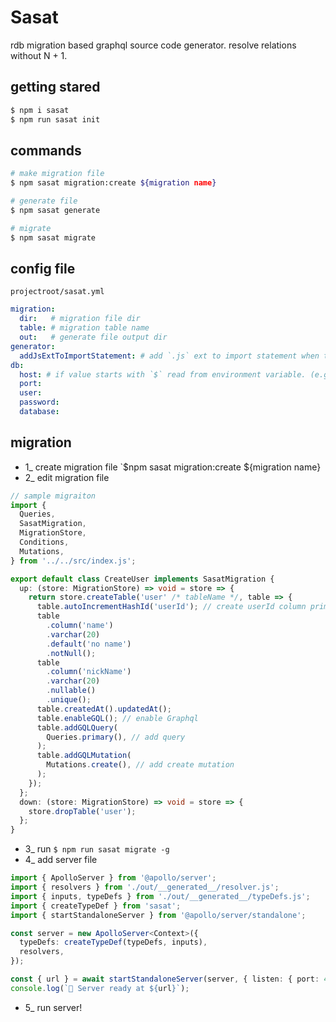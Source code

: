 # Sasat
rdb migration based graphql source code generator.
resolve relations without N + 1.

## getting stared
```sh
$ npm i sasat
$ npm run sasat init
```

## commands
```sh
# make migration file
$ npm sasat migration:create ${migration name}

# generate file
$ npm sasat generate

# migrate
$ npm sasat migrate
```

## config file
`projectroot/sasat.yml`
```yml
migration:
  dir:   # migration file dir
  table: # migration table name
  out:   # generate file output dir
generator:
  addJsExtToImportStatement: # add `.js` ext to import statement when this value is true
db:
  host: # if value starts with `$` read from environment variable. (e.g. $DB_HOST => process.env.DB_HOST)
  port:
  user:
  password:
  database:
```

## migration
- 1_ create migration file `$npm sasat migration:create ${migration name}
- 2_ edit migration file

```typescript
// sample migraiton
import {
  Queries,
  SasatMigration,
  MigrationStore,
  Conditions,
  Mutations,
} from '../../src/index.js';

export default class CreateUser implements SasatMigration {
  up: (store: MigrationStore) => void = store => {
    return store.createTable('user' /* tableName */, table => {
      table.autoIncrementHashId('userId'); // create userId column primary key
      table
        .column('name')
        .varchar(20)
        .default('no name')
        .notNull();
      table
        .column('nickName')
        .varchar(20)
        .nullable()
        .unique();
      table.createdAt().updatedAt();
      table.enableGQL(); // enable Graphql
      table.addGQLQuery(
        Queries.primary(), // add query
      );
      table.addGQLMutation(
        Mutations.create(), // add create mutation
      );
    });
  };
  down: (store: MigrationStore) => void = store => {
    store.dropTable('user');
  };
}
```
- 3_ run `$ npm run sasat migrate -g`
- 4_ add server file
```typescript
import { ApolloServer } from '@apollo/server';
import { resolvers } from './out/__generated__/resolver.js';
import { inputs, typeDefs } from './out/__generated__/typeDefs.js';
import { createTypeDef } from 'sasat';
import { startStandaloneServer } from '@apollo/server/standalone';

const server = new ApolloServer<Context>({
  typeDefs: createTypeDef(typeDefs, inputs),
  resolvers,
});

const { url } = await startStandaloneServer(server, { listen: { port: 4000 } });
console.log(`🚀 Server ready at ${url}`);
```
- 5_ run server!
